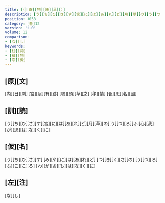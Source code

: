 ```yaml
---
title: [（][寄][物][陳][思][）]
description: [う][ち][ひ][さ][す][宮][に][は][あ][れ][ど][月][草][の][う][つ][ろ][ふ][心][我][が][思][は][な][く][に]
position: 3058
category: [巻]12
version: '1.0'
volume: 12
comparison:
- [な][し]
keywords:
- [枕][詞]
- [植][物]
- [恋][愛]
---
```


## [原][文]

[内][日][刺] [宮][庭][有][跡] [鴨][頭][草][之] [移][情] [吾][思][名][國]

## [訓][読]

[う][ち][ひ][さ][す][宮][に][は][あ][れ][ど][月][草][の][う][つ][ろ][ふ][心][我][が][思][は][な][く][に]

## [仮][名]

[う][ち][ひ][さ][す] [み][や][に][は][あ][れ][ど] [つ][き][く][さ][の] [う][つ][ろ][ふ][こ][こ][ろ] [わ][が][お][も][は][な][く][に]

## [左][注]

[な][し]
